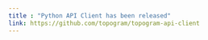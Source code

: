 ```yaml
---
title : "Python API Client has been released"
link: https://github.com/topogram/topogram-api-client
---
```

